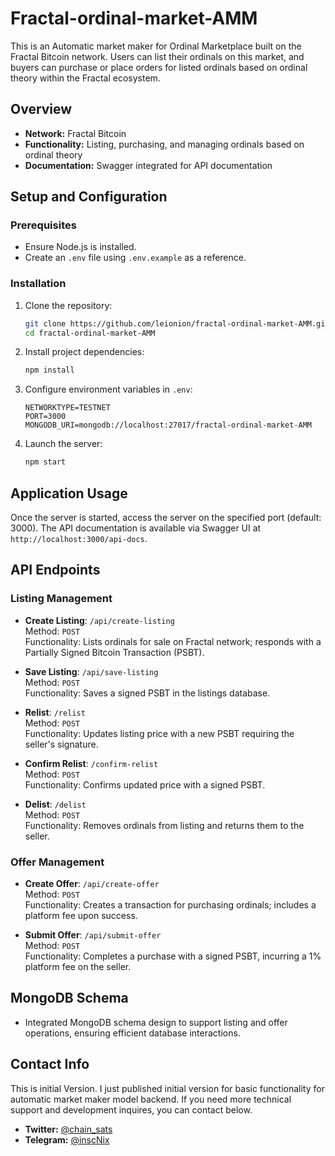 # Fractal-ordinal-market-AMM
This is an Automatic market maker for Ordinal Marketplace built on the Fractal Bitcoin network. Users can list their ordinals on this market, and buyers can purchase or place orders for listed ordinals based on ordinal theory within the Fractal ecosystem.

## Overview

- **Network:** Fractal Bitcoin
- **Functionality:** Listing, purchasing, and managing ordinals based on ordinal theory
- **Documentation:** Swagger integrated for API documentation

## Setup and Configuration

### Prerequisites

- Ensure Node.js is installed.
- Create an `.env` file using `.env.example` as a reference.

### Installation

1. Clone the repository:
    ```bash
    git clone https://github.com/leionion/fractal-ordinal-market-AMM.git
    cd fractal-ordinal-market-AMM
    ```
2. Install project dependencies:
    ```bash
    npm install
    ```
3. Configure environment variables in `.env`:
    ```plaintext
    NETWORKTYPE=TESTNET
    PORT=3000
    MONGODB_URI=mongodb://localhost:27017/fractal-ordinal-market-AMM
    ```
4. Launch the server:
    ```bash
    npm start
    ```

## Application Usage

Once the server is started, access the server on the specified port (default: 3000). The API documentation is available via Swagger UI at `http://localhost:3000/api-docs`.

## API Endpoints

### Listing Management
- **Create Listing**: `/api/create-listing`  
  Method: `POST`  
  Functionality: Lists ordinals for sale on Fractal network; responds with a Partially Signed Bitcoin Transaction (PSBT).

- **Save Listing**: `/api/save-listing`  
  Method: `POST`  
  Functionality: Saves a signed PSBT in the listings database.

- **Relist**: `/relist`  
  Method: `POST`  
  Functionality: Updates listing price with a new PSBT requiring the seller's signature.

- **Confirm Relist**: `/confirm-relist`  
  Method: `POST`  
  Functionality: Confirms updated price with a signed PSBT.

- **Delist**: `/delist`  
  Method: `POST`  
  Functionality: Removes ordinals from listing and returns them to the seller.

### Offer Management
- **Create Offer**: `/api/create-offer`  
  Method: `POST`  
  Functionality: Creates a transaction for purchasing ordinals; includes a platform fee upon success.

- **Submit Offer**: `/api/submit-offer`  
  Method: `POST`  
  Functionality: Completes a purchase with a signed PSBT, incurring a 1% platform fee on the seller.

## MongoDB Schema

- Integrated MongoDB schema design to support listing and offer operations, ensuring efficient database interactions.

## Contact Info
This is initial Version. I just published initial version for basic functionality for automatic market maker model backend.
If you need more technical support and development inquires, you can contact below.

- **Twitter:** [@chain_sats](https://x.com/chain_sats/)
- **Telegram:** [@inscNix](https://t.me/inscNix/)
